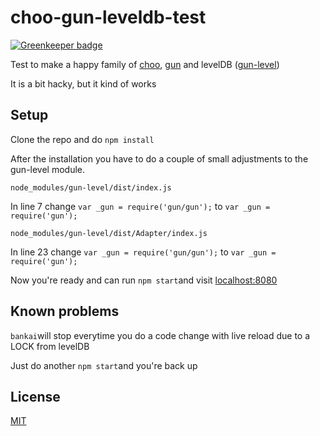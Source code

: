 # choo-gun-leveldb-test

[![Greenkeeper badge](https://badges.greenkeeper.io/zrrrzzt/choo-gun-leveldb-test.svg)](https://greenkeeper.io/)

Test to make a happy family of [choo](https://choo.io), [gun](https://github.com/amark/gun) and levelDB ([gun-level](https://github.com/PsychoLlama/gun-level))

It is a bit hacky, but it kind of works

## Setup

Clone the repo and do `npm install`

After the installation you have to do a couple of small adjustments to the gun-level module.

`node_modules/gun-level/dist/index.js`

In line 7 change `var _gun = require('gun/gun');` to `var _gun = require('gun');`

`node_modules/gun-level/dist/Adapter/index.js`

In line 23 change `var _gun = require('gun/gun');` to `var _gun = require('gun');`

Now you're ready and can run `npm start`and visit [localhost:8080](https://localhost:8080)


## Known problems

`bankai`will stop everytime you do a code change with live reload due to a LOCK from levelDB

Just do another `npm start`and you're back up

## License

[MIT](LICENSE)